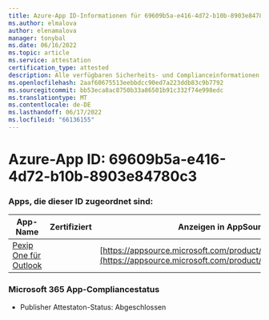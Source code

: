 ```yaml
---
title: Azure-App ID-Informationen für 69609b5a-e416-4d72-b10b-8903e84780c3
ms.author: elmalova
author: elenamalova
manager: tonybal
ms.date: 06/16/2022
ms.topic: article
ms.service: attestation
certification_type: attested
description: Alle verfügbaren Sicherheits- und Complianceinformationen für 69609b5a-e416-4d72-b10b-8903e84780c3.
ms.openlocfilehash: 2aaf60675513eebbdcc90ed7a223ddb83c9b7792
ms.sourcegitcommit: bb53eca8ac8750b33a86501b91c332f74e998edc
ms.translationtype: MT
ms.contentlocale: de-DE
ms.lasthandoff: 06/17/2022
ms.locfileid: "66136155"
---
```

# <a name="azure-app-id-69609b5a-e416-4d72-b10b-8903e84780c3"></a>Azure-App ID: 69609b5a-e416-4d72-b10b-8903e84780c3


### <a name="apps-associated-with-this-id"></a>Apps, die dieser ID zugeordnet sind:
| **App-Name** | **Zertifiziert** | **Anzeigen in AppSource** |
|--------------|---------------|-----------------------|
| [Pexip One für Outlook](../forward/WA200003137.md) |  | [https://appsource.microsoft.com/product/office/WA200003137](https://appsource.microsoft.com/product/office/WA200003137) |

### <a name="microsoft-365-app-compliance-status"></a>Microsoft 365 App-Compliancestatus
- Publisher Attestaton-Status: Abgeschlossen
